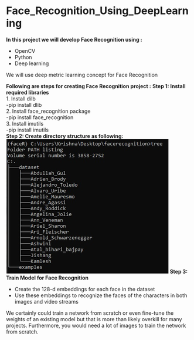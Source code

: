 # Face_Recognition_Using_DeepLearning
<b>In this project we will develop Face Recognition using :</b><br>
- OpenCV
- Python
- Deep learning
<p>We will use deep metric learning concept for Face Recognition</p>
<b>Following are steps for creating Face Recognition project :</b>
<b>Step 1: Install required libraries</b><br>
1. Install dilb <br>
-pip install dlib<br>
2. Install face_recognition package<br>
-pip install face_recognition<br>
3. Install imutils <br>
-pip install imutils<br>
<b>Step 2: Create directory structure as following:</b><br>
<img src="https://github.com/ashwinichavan5443/Face_Recognition_Using_DeepLearning/blob/master/dir_structure.jpg"></img>
<b>Step 3: Train Model for Face Recognition </b><br>
<ul>
  <li>Create the 128-d embeddings for each face in the dataset</li>
  <li>Use these embeddings to recognize the faces of the characters in both images and video streams</li>
</ul>  
<p>We certainly could train a network from scratch or even fine-tune the weights of an existing model but that is more than likely overkill for many projects. Furthermore, you would need a lot of images to train the network from scratch.</p>
